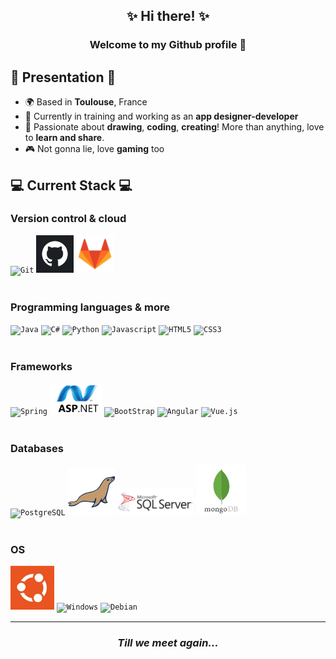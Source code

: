 <h2 align="center">✨ Hi there! ✨</h2>

<h3 align="center">Welcome to my Github profile 🤝</h3>

## 👋 Presentation 👋
- 🌍 Based in **Toulouse**, France
- 💪 Currently in training and working as an **app designer-developer**
- 🎨 Passionate about **drawing**, **coding**, **creating**! More than anything, love to **learn and share**.
- 🎮 Not gonna lie, love **gaming** too

## 💻 Current Stack 💻

### Version control & cloud
<div>
    <code><img height="30" src="https://git-scm.com/images/logos/downloads/Git-Logo-1788C.svg" alt="Git" title="Git"></code>
    <code><img height="60" src="images/github-logo.png" alt="GitHub" title="GitHub"></code>
    <code><img height="60" src="images/gitlab.svg" alt="Gitlab" title="Gitlab"></code>
</div>

<br>

### Programming languages & more
<div>
    <code><img height="80" src="https://raw.githubusercontent.com/bablubambal/All_logo_and_pictures/7c0ac2ceb9f9d24992ec393d11fa7337d2f92466/programming%20languages/java.svg" alt="Java" title="Java"></code>
    <code><img height="75" src="https://raw.githubusercontent.com/bablubambal/All_logo_and_pictures/7c0ac2ceb9f9d24992ec393d11fa7337d2f92466/programming%20languages/c%23.svg" alt="C#" title="C#"></code>
    <code><img height="70" src="https://raw.githubusercontent.com/bablubambal/All_logo_and_pictures/7c0ac2ceb9f9d24992ec393d11fa7337d2f92466/programming%20languages/python.svg" alt="Python" title="Python"></code>
    <code><img height="70" src="https://raw.githubusercontent.com/bablubambal/All_logo_and_pictures/7c0ac2ceb9f9d24992ec393d11fa7337d2f92466/programming%20languages/javascript.svg" alt="Javascript" title="Javascript"></code>
    <code><img height="80" src="https://raw.githubusercontent.com/bablubambal/All_logo_and_pictures/7c0ac2ceb9f9d24992ec393d11fa7337d2f92466/others/html.svg" alt="HTML5" title="HTML5"></code>
    <code><img height="80" src="https://raw.githubusercontent.com/bablubambal/All_logo_and_pictures/7c0ac2ceb9f9d24992ec393d11fa7337d2f92466/others/css.svg" alt="CSS3" title="CSS3"></code>
</div>

<br>

### Frameworks
<div>
    <code><img height="70" src="https://raw.githubusercontent.com/bablubambal/All_logo_and_pictures/7c0ac2ceb9f9d24992ec393d11fa7337d2f92466/frameworks/spring.svg" alt="Spring" title="Spring"></code>
    <code><img height="50" src="./images/asp-net.png" alt="ASP .NET" title="ASP .NET"></code>
    <code><img height="70" src="https://raw.githubusercontent.com/bablubambal/All_logo_and_pictures/7c0ac2ceb9f9d24992ec393d11fa7337d2f92466/frameworks/boostrap.svg" alt="BootStrap" title="BootStrap"></code>
    <code><img height="70" src="https://raw.githubusercontent.com/bablubambal/All_logo_and_pictures/7c0ac2ceb9f9d24992ec393d11fa7337d2f92466/frameworks/angular.svg" alt="Angular" title="Angular"></code>
    <code><img height="70" src="https://raw.githubusercontent.com/bablubambal/All_logo_and_pictures/7c0ac2ceb9f9d24992ec393d11fa7337d2f92466/frameworks/vuejs.svg" alt="Vue.js" title="Vue.js"></code>
</div>

<br>

### Databases
<div>
    <code><img height="75" src="https://raw.githubusercontent.com/bablubambal/All_logo_and_pictures/7c0ac2ceb9f9d24992ec393d11fa7337d2f92466/databases/postgresql.svg" alt="PostgreSQL" title="PostgreSQL"></code>
    <code><img height="75" src="./images/mariadb-icon-svgrepo-com.svg" alt="MariaDB" title="MariaDB"></code>
    <code><img height="45" src="./images/ms-sql-server.png" alt="Microsoft SQL Server" title="Microsoft SQL Server"></code>
    <code><img height="80" src="images/mongodb.svg" alt="MongoDB" title="MongoDB"></code>
</div>

<br>

### OS
<div>
    <code><img height="70" src="./images/ubuntu.jpg" alt="Ubuntu" title="Ubuntu"></code>
    <code><img height="70" src="https://raw.githubusercontent.com/bablubambal/All_logo_and_pictures/7c0ac2ceb9f9d24992ec393d11fa7337d2f92466/social%20icons/windows.svg" alt="Windows" title="Windows"></code>
    <code><img height="70" src="https://www.debian.org/logos/openlogo.svg" alt="Debian" title="Debian"></code>
</div>

---
<h3 align="center"><i>Till we meet again...</i></h3>
